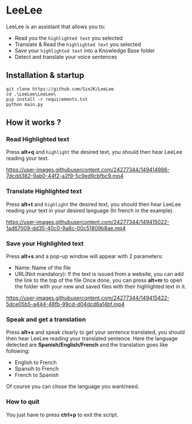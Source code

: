 # LeeLee

LeeLee is an assistant that allows you to:

- Read you the `highlighted text` you selected
- Translate & Read the `highlighted text` you selected
- Save your `highlighted text` into a Knowledge Base folder
- Detect and translate your voice sentences

## Installation & startup

```dos
git clone https://github.com/SinJK/LeeLee  
cd .\LeeLee\LeeLee\
pip install -r requirements.txt
python main.py
```

## How it works ?

### Read Highlighted text
Press **alt+q** and `highlight` the desired text, you should then hear LeeLee reading your text.



https://user-images.githubusercontent.com/24277344/149414986-7dcdd382-9ab0-44f2-a2f9-5c9ed9cbfbc9.mp4



### Translate Highlighted text

Press **alt+t** and `highlight` the desired text, you should then hear LeeLee reading your text in your desired language (In french in the example).  


https://user-images.githubusercontent.com/24277344/149415022-1ad67009-dd35-40c0-9a8c-00c51809b8ae.mp4




### Save your Highlighted text

Press **alt+s** and a pop-up window will appear with 2 parameters:
- Name: Name of the file
- URL(Not mandatory): If the text is issued from a website, you can add the link to the top of the file
Once done, you can press **alt+m** to open the folder with your new and saved files with their highlighted text in it.





https://user-images.githubusercontent.com/24277344/149415422-5dce05b5-a444-48fb-99cd-d04dcd6a14bf.mp4





### Speak and get a translation
Press **alt+s** and speak clearly to get your sentence translated, you should then hear LeeLee reading your translated sentence.
Here the language detected are **Spanish/English/French** and the translation goes like following:

- English to French
- Spansih to French
- French to Spanish

Of course you can chose the language you want/need.

### How to quit
You just have to press **ctrl+p** to exit the script.
